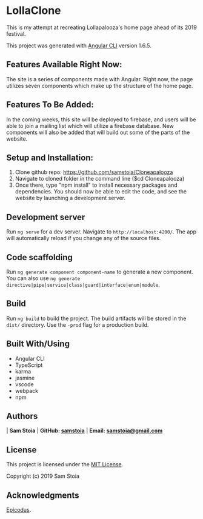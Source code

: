 # LollaClone

This is my attempt at recreating Lollapalooza's home page ahead of its 2019 festival.  

This project was generated with [Angular CLI](https://github.com/angular/angular-cli) version 1.6.5.

## Features Available Right Now:

The site is a series of components made with Angular.  Right now, the page utilizes seven components which make up the structure of the home page.

## Features To Be Added:

In the coming weeks, this site will be deployed to firebase, and users will be able to join a mailing list which will utilize a firebase database.  New components will also be added that will build out some of the parts of the website.

## Setup and Installation:

1. Clone github repo: https://github.com/samstoia/Cloneapalooza
2. Navigate to cloned folder in the command line ($cd Cloneapalooza)
3. Once there, type "npm install" to install necessary packages and dependencies.  You should now be able to edit the code, and see the website by launching a development server.

## Development server

Run `ng serve` for a dev server. Navigate to `http://localhost:4200/`. The app will automatically reload if you change any of the source files.


## Code scaffolding

Run `ng generate component component-name` to generate a new component. You can also use `ng generate directive|pipe|service|class|guard|interface|enum|module`.

## Build

Run `ng build` to build the project. The build artifacts will be stored in the `dist/` directory. Use the `-prod` flag for a production build.

## Built With/Using

* Angular CLI
* TypeScript
* karma
* jasmine
* vscode
* webpack
* npm

## Authors

| **Sam Stoia** | **GitHub: [samstoia](https://github.com/samstoia)** | **Email: [samstoia@gmail.com](mailto:samstoia@gmail.com)**

## License

This project is licensed under the [MIT License](https://opensource.org/licenses/MIT).

Copyright (c) 2019 Sam Stoia


## Acknowledgments

[Epicodus](https://www.epicodus.com/).
